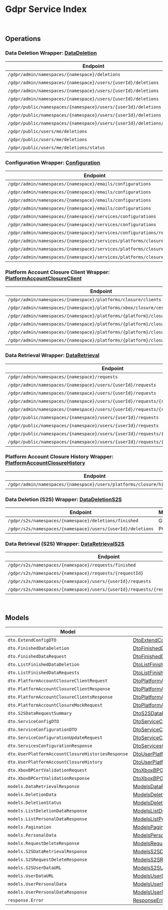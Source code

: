 # Gdpr Service Index

&nbsp;  

## Operations

### Data Deletion Wrapper:  [DataDeletion](../../src/main/java/net/accelbyte/sdk/api/gdpr/wrappers/DataDeletion.java)
| Endpoint | Method | ID | Class | Example |
|---|---|---|---|---|
| `/gdpr/admin/namespaces/{namespace}/deletions` | GET | AdminGetListDeletionDataRequest | [AdminGetListDeletionDataRequest](../../src/main/java/net/accelbyte/sdk/api/gdpr/operations/data_deletion/AdminGetListDeletionDataRequest.java) | [AdminGetListDeletionDataRequest](../../samples/cli/src/main/java/net/accelbyte/sdk/cli/api/gdpr/data_deletion/AdminGetListDeletionDataRequest.java) |
| `/gdpr/admin/namespaces/{namespace}/users/{userId}/deletions` | GET | AdminGetUserAccountDeletionRequest | [AdminGetUserAccountDeletionRequest](../../src/main/java/net/accelbyte/sdk/api/gdpr/operations/data_deletion/AdminGetUserAccountDeletionRequest.java) | [AdminGetUserAccountDeletionRequest](../../samples/cli/src/main/java/net/accelbyte/sdk/cli/api/gdpr/data_deletion/AdminGetUserAccountDeletionRequest.java) |
| `/gdpr/admin/namespaces/{namespace}/users/{userId}/deletions` | POST | AdminSubmitUserAccountDeletionRequest | [AdminSubmitUserAccountDeletionRequest](../../src/main/java/net/accelbyte/sdk/api/gdpr/operations/data_deletion/AdminSubmitUserAccountDeletionRequest.java) | [AdminSubmitUserAccountDeletionRequest](../../samples/cli/src/main/java/net/accelbyte/sdk/cli/api/gdpr/data_deletion/AdminSubmitUserAccountDeletionRequest.java) |
| `/gdpr/admin/namespaces/{namespace}/users/{userId}/deletions` | DELETE | AdminCancelUserAccountDeletionRequest | [AdminCancelUserAccountDeletionRequest](../../src/main/java/net/accelbyte/sdk/api/gdpr/operations/data_deletion/AdminCancelUserAccountDeletionRequest.java) | [AdminCancelUserAccountDeletionRequest](../../samples/cli/src/main/java/net/accelbyte/sdk/cli/api/gdpr/data_deletion/AdminCancelUserAccountDeletionRequest.java) |
| `/gdpr/public/namespaces/{namespace}/users/{userId}/deletions` | POST | PublicSubmitUserAccountDeletionRequest | [PublicSubmitUserAccountDeletionRequest](../../src/main/java/net/accelbyte/sdk/api/gdpr/operations/data_deletion/PublicSubmitUserAccountDeletionRequest.java) | [PublicSubmitUserAccountDeletionRequest](../../samples/cli/src/main/java/net/accelbyte/sdk/cli/api/gdpr/data_deletion/PublicSubmitUserAccountDeletionRequest.java) |
| `/gdpr/public/namespaces/{namespace}/users/{userId}/deletions` | DELETE | PublicCancelUserAccountDeletionRequest | [PublicCancelUserAccountDeletionRequest](../../src/main/java/net/accelbyte/sdk/api/gdpr/operations/data_deletion/PublicCancelUserAccountDeletionRequest.java) | [PublicCancelUserAccountDeletionRequest](../../samples/cli/src/main/java/net/accelbyte/sdk/cli/api/gdpr/data_deletion/PublicCancelUserAccountDeletionRequest.java) |
| `/gdpr/public/namespaces/{namespace}/users/{userId}/deletions/status` | GET | PublicGetUserAccountDeletionStatus | [PublicGetUserAccountDeletionStatus](../../src/main/java/net/accelbyte/sdk/api/gdpr/operations/data_deletion/PublicGetUserAccountDeletionStatus.java) | [PublicGetUserAccountDeletionStatus](../../samples/cli/src/main/java/net/accelbyte/sdk/cli/api/gdpr/data_deletion/PublicGetUserAccountDeletionStatus.java) |
| `/gdpr/public/users/me/deletions` | POST | PublicSubmitMyAccountDeletionRequest | [PublicSubmitMyAccountDeletionRequest](../../src/main/java/net/accelbyte/sdk/api/gdpr/operations/data_deletion/PublicSubmitMyAccountDeletionRequest.java) | [PublicSubmitMyAccountDeletionRequest](../../samples/cli/src/main/java/net/accelbyte/sdk/cli/api/gdpr/data_deletion/PublicSubmitMyAccountDeletionRequest.java) |
| `/gdpr/public/users/me/deletions` | DELETE | PublicCancelMyAccountDeletionRequest | [PublicCancelMyAccountDeletionRequest](../../src/main/java/net/accelbyte/sdk/api/gdpr/operations/data_deletion/PublicCancelMyAccountDeletionRequest.java) | [PublicCancelMyAccountDeletionRequest](../../samples/cli/src/main/java/net/accelbyte/sdk/cli/api/gdpr/data_deletion/PublicCancelMyAccountDeletionRequest.java) |
| `/gdpr/public/users/me/deletions/status` | GET | PublicGetMyAccountDeletionStatus | [PublicGetMyAccountDeletionStatus](../../src/main/java/net/accelbyte/sdk/api/gdpr/operations/data_deletion/PublicGetMyAccountDeletionStatus.java) | [PublicGetMyAccountDeletionStatus](../../samples/cli/src/main/java/net/accelbyte/sdk/cli/api/gdpr/data_deletion/PublicGetMyAccountDeletionStatus.java) |

### Configuration Wrapper:  [Configuration](../../src/main/java/net/accelbyte/sdk/api/gdpr/wrappers/Configuration.java)
| Endpoint | Method | ID | Class | Example |
|---|---|---|---|---|
| `/gdpr/admin/namespaces/{namespace}/emails/configurations` | GET | GetAdminEmailConfiguration | [GetAdminEmailConfiguration](../../src/main/java/net/accelbyte/sdk/api/gdpr/operations/configuration/GetAdminEmailConfiguration.java) | [GetAdminEmailConfiguration](../../samples/cli/src/main/java/net/accelbyte/sdk/cli/api/gdpr/configuration/GetAdminEmailConfiguration.java) |
| `/gdpr/admin/namespaces/{namespace}/emails/configurations` | PUT | UpdateAdminEmailConfiguration | [UpdateAdminEmailConfiguration](../../src/main/java/net/accelbyte/sdk/api/gdpr/operations/configuration/UpdateAdminEmailConfiguration.java) | [UpdateAdminEmailConfiguration](../../samples/cli/src/main/java/net/accelbyte/sdk/cli/api/gdpr/configuration/UpdateAdminEmailConfiguration.java) |
| `/gdpr/admin/namespaces/{namespace}/emails/configurations` | POST | SaveAdminEmailConfiguration | [SaveAdminEmailConfiguration](../../src/main/java/net/accelbyte/sdk/api/gdpr/operations/configuration/SaveAdminEmailConfiguration.java) | [SaveAdminEmailConfiguration](../../samples/cli/src/main/java/net/accelbyte/sdk/cli/api/gdpr/configuration/SaveAdminEmailConfiguration.java) |
| `/gdpr/admin/namespaces/{namespace}/emails/configurations` | DELETE | DeleteAdminEmailConfiguration | [DeleteAdminEmailConfiguration](../../src/main/java/net/accelbyte/sdk/api/gdpr/operations/configuration/DeleteAdminEmailConfiguration.java) | [DeleteAdminEmailConfiguration](../../samples/cli/src/main/java/net/accelbyte/sdk/cli/api/gdpr/configuration/DeleteAdminEmailConfiguration.java) |
| `/gdpr/admin/namespaces/{namespace}/services/configurations` | GET | AdminGetServicesConfiguration | [AdminGetServicesConfiguration](../../src/main/java/net/accelbyte/sdk/api/gdpr/operations/configuration/AdminGetServicesConfiguration.java) | [AdminGetServicesConfiguration](../../samples/cli/src/main/java/net/accelbyte/sdk/cli/api/gdpr/configuration/AdminGetServicesConfiguration.java) |
| `/gdpr/admin/namespaces/{namespace}/services/configurations` | PUT | AdminUpdateServicesConfiguration | [AdminUpdateServicesConfiguration](../../src/main/java/net/accelbyte/sdk/api/gdpr/operations/configuration/AdminUpdateServicesConfiguration.java) | [AdminUpdateServicesConfiguration](../../samples/cli/src/main/java/net/accelbyte/sdk/cli/api/gdpr/configuration/AdminUpdateServicesConfiguration.java) |
| `/gdpr/admin/namespaces/{namespace}/services/configurations/reset` | DELETE | AdminResetServicesConfiguration | [AdminResetServicesConfiguration](../../src/main/java/net/accelbyte/sdk/api/gdpr/operations/configuration/AdminResetServicesConfiguration.java) | [AdminResetServicesConfiguration](../../samples/cli/src/main/java/net/accelbyte/sdk/cli/api/gdpr/configuration/AdminResetServicesConfiguration.java) |
| `/gdpr/admin/namespaces/{namespace}/services/platforms/closure/config` | GET | AdminGetPlatformAccountClosureServicesConfiguration | [AdminGetPlatformAccountClosureServicesConfiguration](../../src/main/java/net/accelbyte/sdk/api/gdpr/operations/configuration/AdminGetPlatformAccountClosureServicesConfiguration.java) | [AdminGetPlatformAccountClosureServicesConfiguration](../../samples/cli/src/main/java/net/accelbyte/sdk/cli/api/gdpr/configuration/AdminGetPlatformAccountClosureServicesConfiguration.java) |
| `/gdpr/admin/namespaces/{namespace}/services/platforms/closure/config` | PUT | AdminUpdatePlatformAccountClosureServicesConfiguration | [AdminUpdatePlatformAccountClosureServicesConfiguration](../../src/main/java/net/accelbyte/sdk/api/gdpr/operations/configuration/AdminUpdatePlatformAccountClosureServicesConfiguration.java) | [AdminUpdatePlatformAccountClosureServicesConfiguration](../../samples/cli/src/main/java/net/accelbyte/sdk/cli/api/gdpr/configuration/AdminUpdatePlatformAccountClosureServicesConfiguration.java) |
| `/gdpr/admin/namespaces/{namespace}/services/platforms/closure/config` | DELETE | AdminResetPlatformAccountClosureServicesConfiguration | [AdminResetPlatformAccountClosureServicesConfiguration](../../src/main/java/net/accelbyte/sdk/api/gdpr/operations/configuration/AdminResetPlatformAccountClosureServicesConfiguration.java) | [AdminResetPlatformAccountClosureServicesConfiguration](../../samples/cli/src/main/java/net/accelbyte/sdk/cli/api/gdpr/configuration/AdminResetPlatformAccountClosureServicesConfiguration.java) |

### Platform Account Closure Client Wrapper:  [PlatformAccountClosureClient](../../src/main/java/net/accelbyte/sdk/api/gdpr/wrappers/PlatformAccountClosureClient.java)
| Endpoint | Method | ID | Class | Example |
|---|---|---|---|---|
| `/gdpr/admin/namespaces/{namespace}/platforms/closure/clients` | GET | AdminGetPlatformAccountClosureClients | [AdminGetPlatformAccountClosureClients](../../src/main/java/net/accelbyte/sdk/api/gdpr/operations/platform_account_closure_client/AdminGetPlatformAccountClosureClients.java) | [AdminGetPlatformAccountClosureClients](../../samples/cli/src/main/java/net/accelbyte/sdk/cli/api/gdpr/platform_account_closure_client/AdminGetPlatformAccountClosureClients.java) |
| `/gdpr/admin/namespaces/{namespace}/platforms/xbox/closure/cert/validation` | POST | AdminValidateXboxBPCertFile | [AdminValidateXboxBPCertFile](../../src/main/java/net/accelbyte/sdk/api/gdpr/operations/platform_account_closure_client/AdminValidateXboxBPCertFile.java) | [AdminValidateXboxBPCertFile](../../samples/cli/src/main/java/net/accelbyte/sdk/cli/api/gdpr/platform_account_closure_client/AdminValidateXboxBPCertFile.java) |
| `/gdpr/admin/namespaces/{namespace}/platforms/{platform}/closure/client` | GET | AdminGetPlatformAccountClosureClient | [AdminGetPlatformAccountClosureClient](../../src/main/java/net/accelbyte/sdk/api/gdpr/operations/platform_account_closure_client/AdminGetPlatformAccountClosureClient.java) | [AdminGetPlatformAccountClosureClient](../../samples/cli/src/main/java/net/accelbyte/sdk/cli/api/gdpr/platform_account_closure_client/AdminGetPlatformAccountClosureClient.java) |
| `/gdpr/admin/namespaces/{namespace}/platforms/{platform}/closure/client` | POST | AdminUpdatePlatformAccountClosureClient | [AdminUpdatePlatformAccountClosureClient](../../src/main/java/net/accelbyte/sdk/api/gdpr/operations/platform_account_closure_client/AdminUpdatePlatformAccountClosureClient.java) | [AdminUpdatePlatformAccountClosureClient](../../samples/cli/src/main/java/net/accelbyte/sdk/cli/api/gdpr/platform_account_closure_client/AdminUpdatePlatformAccountClosureClient.java) |
| `/gdpr/admin/namespaces/{namespace}/platforms/{platform}/closure/client` | DELETE | AdminDeletePlatformAccountClosureClient | [AdminDeletePlatformAccountClosureClient](../../src/main/java/net/accelbyte/sdk/api/gdpr/operations/platform_account_closure_client/AdminDeletePlatformAccountClosureClient.java) | [AdminDeletePlatformAccountClosureClient](../../samples/cli/src/main/java/net/accelbyte/sdk/cli/api/gdpr/platform_account_closure_client/AdminDeletePlatformAccountClosureClient.java) |
| `/gdpr/admin/namespaces/{namespace}/platforms/{platform}/closure/mock` | POST | AdminMockPlatformAccountClosureData | [AdminMockPlatformAccountClosureData](../../src/main/java/net/accelbyte/sdk/api/gdpr/operations/platform_account_closure_client/AdminMockPlatformAccountClosureData.java) | [AdminMockPlatformAccountClosureData](../../samples/cli/src/main/java/net/accelbyte/sdk/cli/api/gdpr/platform_account_closure_client/AdminMockPlatformAccountClosureData.java) |

### Data Retrieval Wrapper:  [DataRetrieval](../../src/main/java/net/accelbyte/sdk/api/gdpr/wrappers/DataRetrieval.java)
| Endpoint | Method | ID | Class | Example |
|---|---|---|---|---|
| `/gdpr/admin/namespaces/{namespace}/requests` | GET | AdminGetListPersonalDataRequest | [AdminGetListPersonalDataRequest](../../src/main/java/net/accelbyte/sdk/api/gdpr/operations/data_retrieval/AdminGetListPersonalDataRequest.java) | [AdminGetListPersonalDataRequest](../../samples/cli/src/main/java/net/accelbyte/sdk/cli/api/gdpr/data_retrieval/AdminGetListPersonalDataRequest.java) |
| `/gdpr/admin/namespaces/{namespace}/users/{userId}/requests` | GET | AdminGetUserPersonalDataRequests | [AdminGetUserPersonalDataRequests](../../src/main/java/net/accelbyte/sdk/api/gdpr/operations/data_retrieval/AdminGetUserPersonalDataRequests.java) | [AdminGetUserPersonalDataRequests](../../samples/cli/src/main/java/net/accelbyte/sdk/cli/api/gdpr/data_retrieval/AdminGetUserPersonalDataRequests.java) |
| `/gdpr/admin/namespaces/{namespace}/users/{userId}/requests` | POST | AdminRequestDataRetrieval | [AdminRequestDataRetrieval](../../src/main/java/net/accelbyte/sdk/api/gdpr/operations/data_retrieval/AdminRequestDataRetrieval.java) | [AdminRequestDataRetrieval](../../samples/cli/src/main/java/net/accelbyte/sdk/cli/api/gdpr/data_retrieval/AdminRequestDataRetrieval.java) |
| `/gdpr/admin/namespaces/{namespace}/users/{userId}/requests/{requestDate}` | DELETE | AdminCancelUserPersonalDataRequest | [AdminCancelUserPersonalDataRequest](../../src/main/java/net/accelbyte/sdk/api/gdpr/operations/data_retrieval/AdminCancelUserPersonalDataRequest.java) | [AdminCancelUserPersonalDataRequest](../../samples/cli/src/main/java/net/accelbyte/sdk/cli/api/gdpr/data_retrieval/AdminCancelUserPersonalDataRequest.java) |
| `/gdpr/admin/namespaces/{namespace}/users/{userId}/requests/{requestDate}/generate` | POST | AdminGeneratePersonalDataURL | [AdminGeneratePersonalDataURL](../../src/main/java/net/accelbyte/sdk/api/gdpr/operations/data_retrieval/AdminGeneratePersonalDataURL.java) | [AdminGeneratePersonalDataURL](../../samples/cli/src/main/java/net/accelbyte/sdk/cli/api/gdpr/data_retrieval/AdminGeneratePersonalDataURL.java) |
| `/gdpr/public/namespaces/{namespace}/users/{userId}/requests` | GET | PublicGetUserPersonalDataRequests | [PublicGetUserPersonalDataRequests](../../src/main/java/net/accelbyte/sdk/api/gdpr/operations/data_retrieval/PublicGetUserPersonalDataRequests.java) | [PublicGetUserPersonalDataRequests](../../samples/cli/src/main/java/net/accelbyte/sdk/cli/api/gdpr/data_retrieval/PublicGetUserPersonalDataRequests.java) |
| `/gdpr/public/namespaces/{namespace}/users/{userId}/requests` | POST | PublicRequestDataRetrieval | [PublicRequestDataRetrieval](../../src/main/java/net/accelbyte/sdk/api/gdpr/operations/data_retrieval/PublicRequestDataRetrieval.java) | [PublicRequestDataRetrieval](../../samples/cli/src/main/java/net/accelbyte/sdk/cli/api/gdpr/data_retrieval/PublicRequestDataRetrieval.java) |
| `/gdpr/public/namespaces/{namespace}/users/{userId}/requests/{requestDate}` | DELETE | PublicCancelUserPersonalDataRequest | [PublicCancelUserPersonalDataRequest](../../src/main/java/net/accelbyte/sdk/api/gdpr/operations/data_retrieval/PublicCancelUserPersonalDataRequest.java) | [PublicCancelUserPersonalDataRequest](../../samples/cli/src/main/java/net/accelbyte/sdk/cli/api/gdpr/data_retrieval/PublicCancelUserPersonalDataRequest.java) |
| `/gdpr/public/namespaces/{namespace}/users/{userId}/requests/{requestDate}/generate` | POST | PublicGeneratePersonalDataURL | [PublicGeneratePersonalDataURL](../../src/main/java/net/accelbyte/sdk/api/gdpr/operations/data_retrieval/PublicGeneratePersonalDataURL.java) | [PublicGeneratePersonalDataURL](../../samples/cli/src/main/java/net/accelbyte/sdk/cli/api/gdpr/data_retrieval/PublicGeneratePersonalDataURL.java) |

### Platform Account Closure History Wrapper:  [PlatformAccountClosureHistory](../../src/main/java/net/accelbyte/sdk/api/gdpr/wrappers/PlatformAccountClosureHistory.java)
| Endpoint | Method | ID | Class | Example |
|---|---|---|---|---|
| `/gdpr/admin/namespaces/{namespace}/users/platforms/closure/histories` | GET | AdminGetUserPlatformAccountClosureHistories | [AdminGetUserPlatformAccountClosureHistories](../../src/main/java/net/accelbyte/sdk/api/gdpr/operations/platform_account_closure_history/AdminGetUserPlatformAccountClosureHistories.java) | [AdminGetUserPlatformAccountClosureHistories](../../samples/cli/src/main/java/net/accelbyte/sdk/cli/api/gdpr/platform_account_closure_history/AdminGetUserPlatformAccountClosureHistories.java) |

### Data Deletion (S2S) Wrapper:  [DataDeletionS2S](../../src/main/java/net/accelbyte/sdk/api/gdpr/wrappers/DataDeletionS2S.java)
| Endpoint | Method | ID | Class | Example |
|---|---|---|---|---|
| `/gdpr/s2s/namespaces/{namespace}/deletions/finished` | GET | S2SGetListFinishedAccountDeletionRequest | [S2SGetListFinishedAccountDeletionRequest](../../src/main/java/net/accelbyte/sdk/api/gdpr/operations/data_deletion_s2s/S2SGetListFinishedAccountDeletionRequest.java) | [S2SGetListFinishedAccountDeletionRequest](../../samples/cli/src/main/java/net/accelbyte/sdk/cli/api/gdpr/data_deletion_s2s/S2SGetListFinishedAccountDeletionRequest.java) |
| `/gdpr/s2s/namespaces/{namespace}/users/{userId}/deletions` | POST | S2SSubmitUserAccountDeletionRequest | [S2SSubmitUserAccountDeletionRequest](../../src/main/java/net/accelbyte/sdk/api/gdpr/operations/data_deletion_s2s/S2SSubmitUserAccountDeletionRequest.java) | [S2SSubmitUserAccountDeletionRequest](../../samples/cli/src/main/java/net/accelbyte/sdk/cli/api/gdpr/data_deletion_s2s/S2SSubmitUserAccountDeletionRequest.java) |

### Data Retrieval (S2S) Wrapper:  [DataRetrievalS2S](../../src/main/java/net/accelbyte/sdk/api/gdpr/wrappers/DataRetrievalS2S.java)
| Endpoint | Method | ID | Class | Example |
|---|---|---|---|---|
| `/gdpr/s2s/namespaces/{namespace}/requests/finished` | GET | S2SGetListFinishedPersonalDataRequest | [S2SGetListFinishedPersonalDataRequest](../../src/main/java/net/accelbyte/sdk/api/gdpr/operations/data_retrieval_s2s/S2SGetListFinishedPersonalDataRequest.java) | [S2SGetListFinishedPersonalDataRequest](../../samples/cli/src/main/java/net/accelbyte/sdk/cli/api/gdpr/data_retrieval_s2s/S2SGetListFinishedPersonalDataRequest.java) |
| `/gdpr/s2s/namespaces/{namespace}/requests/{requestId}` | GET | S2SGetDataRequestByRequestID | [S2SGetDataRequestByRequestID](../../src/main/java/net/accelbyte/sdk/api/gdpr/operations/data_retrieval_s2s/S2SGetDataRequestByRequestID.java) | [S2SGetDataRequestByRequestID](../../samples/cli/src/main/java/net/accelbyte/sdk/cli/api/gdpr/data_retrieval_s2s/S2SGetDataRequestByRequestID.java) |
| `/gdpr/s2s/namespaces/{namespace}/users/{userId}/requests` | POST | S2SRequestDataRetrieval | [S2SRequestDataRetrieval](../../src/main/java/net/accelbyte/sdk/api/gdpr/operations/data_retrieval_s2s/S2SRequestDataRetrieval.java) | [S2SRequestDataRetrieval](../../samples/cli/src/main/java/net/accelbyte/sdk/cli/api/gdpr/data_retrieval_s2s/S2SRequestDataRetrieval.java) |
| `/gdpr/s2s/namespaces/{namespace}/users/{userId}/requests/{requestDate}/generate` | POST | S2SGeneratePersonalDataURL | [S2SGeneratePersonalDataURL](../../src/main/java/net/accelbyte/sdk/api/gdpr/operations/data_retrieval_s2s/S2SGeneratePersonalDataURL.java) | [S2SGeneratePersonalDataURL](../../samples/cli/src/main/java/net/accelbyte/sdk/cli/api/gdpr/data_retrieval_s2s/S2SGeneratePersonalDataURL.java) |


&nbsp;  

## Models

| Model | Class |
|---|---|
| `dto.ExtendConfigDTO` | [DtoExtendConfigDTO](../../src/main/java/net/accelbyte/sdk/api/gdpr/models/DtoExtendConfigDTO.java) |
| `dto.FinishedDataDeletion` | [DtoFinishedDataDeletion](../../src/main/java/net/accelbyte/sdk/api/gdpr/models/DtoFinishedDataDeletion.java) |
| `dto.FinishedDataRequest` | [DtoFinishedDataRequest](../../src/main/java/net/accelbyte/sdk/api/gdpr/models/DtoFinishedDataRequest.java) |
| `dto.ListFinishedDataDeletion` | [DtoListFinishedDataDeletion](../../src/main/java/net/accelbyte/sdk/api/gdpr/models/DtoListFinishedDataDeletion.java) |
| `dto.ListFinishedDataRequests` | [DtoListFinishedDataRequests](../../src/main/java/net/accelbyte/sdk/api/gdpr/models/DtoListFinishedDataRequests.java) |
| `dto.PlatformAccountClosureClientRequest` | [DtoPlatformAccountClosureClientRequest](../../src/main/java/net/accelbyte/sdk/api/gdpr/models/DtoPlatformAccountClosureClientRequest.java) |
| `dto.PlatformAccountClosureClientResponse` | [DtoPlatformAccountClosureClientResponse](../../src/main/java/net/accelbyte/sdk/api/gdpr/models/DtoPlatformAccountClosureClientResponse.java) |
| `dto.PlatformAccountClosureClientsResponse` | [DtoPlatformAccountClosureClientsResponse](../../src/main/java/net/accelbyte/sdk/api/gdpr/models/DtoPlatformAccountClosureClientsResponse.java) |
| `dto.PlatformAccountClosureMockRequest` | [DtoPlatformAccountClosureMockRequest](../../src/main/java/net/accelbyte/sdk/api/gdpr/models/DtoPlatformAccountClosureMockRequest.java) |
| `dto.S2SDataRequestSummary` | [DtoS2SDataRequestSummary](../../src/main/java/net/accelbyte/sdk/api/gdpr/models/DtoS2SDataRequestSummary.java) |
| `dto.ServiceConfigDTO` | [DtoServiceConfigDTO](../../src/main/java/net/accelbyte/sdk/api/gdpr/models/DtoServiceConfigDTO.java) |
| `dto.ServiceConfigurationDTO` | [DtoServiceConfigurationDTO](../../src/main/java/net/accelbyte/sdk/api/gdpr/models/DtoServiceConfigurationDTO.java) |
| `dto.ServiceConfigurationUpdateRequest` | [DtoServiceConfigurationUpdateRequest](../../src/main/java/net/accelbyte/sdk/api/gdpr/models/DtoServiceConfigurationUpdateRequest.java) |
| `dto.ServicesConfigurationResponse` | [DtoServicesConfigurationResponse](../../src/main/java/net/accelbyte/sdk/api/gdpr/models/DtoServicesConfigurationResponse.java) |
| `dto.UserPlatformAccountClosureHistoriesResponse` | [DtoUserPlatformAccountClosureHistoriesResponse](../../src/main/java/net/accelbyte/sdk/api/gdpr/models/DtoUserPlatformAccountClosureHistoriesResponse.java) |
| `dto.UserPlatformAccountClosureHistory` | [DtoUserPlatformAccountClosureHistory](../../src/main/java/net/accelbyte/sdk/api/gdpr/models/DtoUserPlatformAccountClosureHistory.java) |
| `dto.XboxBPCertValidationRequest` | [DtoXboxBPCertValidationRequest](../../src/main/java/net/accelbyte/sdk/api/gdpr/models/DtoXboxBPCertValidationRequest.java) |
| `dto.XboxBPCertValidationResponse` | [DtoXboxBPCertValidationResponse](../../src/main/java/net/accelbyte/sdk/api/gdpr/models/DtoXboxBPCertValidationResponse.java) |
| `models.DataRetrievalResponse` | [ModelsDataRetrievalResponse](../../src/main/java/net/accelbyte/sdk/api/gdpr/models/ModelsDataRetrievalResponse.java) |
| `models.DeletionData` | [ModelsDeletionData](../../src/main/java/net/accelbyte/sdk/api/gdpr/models/ModelsDeletionData.java) |
| `models.DeletionStatus` | [ModelsDeletionStatus](../../src/main/java/net/accelbyte/sdk/api/gdpr/models/ModelsDeletionStatus.java) |
| `models.ListDeletionDataResponse` | [ModelsListDeletionDataResponse](../../src/main/java/net/accelbyte/sdk/api/gdpr/models/ModelsListDeletionDataResponse.java) |
| `models.ListPersonalDataResponse` | [ModelsListPersonalDataResponse](../../src/main/java/net/accelbyte/sdk/api/gdpr/models/ModelsListPersonalDataResponse.java) |
| `models.Pagination` | [ModelsPagination](../../src/main/java/net/accelbyte/sdk/api/gdpr/models/ModelsPagination.java) |
| `models.PersonalData` | [ModelsPersonalData](../../src/main/java/net/accelbyte/sdk/api/gdpr/models/ModelsPersonalData.java) |
| `models.RequestDeleteResponse` | [ModelsRequestDeleteResponse](../../src/main/java/net/accelbyte/sdk/api/gdpr/models/ModelsRequestDeleteResponse.java) |
| `models.S2SDataRetrievalResponse` | [ModelsS2SDataRetrievalResponse](../../src/main/java/net/accelbyte/sdk/api/gdpr/models/ModelsS2SDataRetrievalResponse.java) |
| `models.S2SRequestDeleteResponse` | [ModelsS2SRequestDeleteResponse](../../src/main/java/net/accelbyte/sdk/api/gdpr/models/ModelsS2SRequestDeleteResponse.java) |
| `models.S2SUserDataURL` | [ModelsS2SUserDataURL](../../src/main/java/net/accelbyte/sdk/api/gdpr/models/ModelsS2SUserDataURL.java) |
| `models.UserDataURL` | [ModelsUserDataURL](../../src/main/java/net/accelbyte/sdk/api/gdpr/models/ModelsUserDataURL.java) |
| `models.UserPersonalData` | [ModelsUserPersonalData](../../src/main/java/net/accelbyte/sdk/api/gdpr/models/ModelsUserPersonalData.java) |
| `models.UserPersonalDataResponse` | [ModelsUserPersonalDataResponse](../../src/main/java/net/accelbyte/sdk/api/gdpr/models/ModelsUserPersonalDataResponse.java) |
| `response.Error` | [ResponseError](../../src/main/java/net/accelbyte/sdk/api/gdpr/models/ResponseError.java) |
